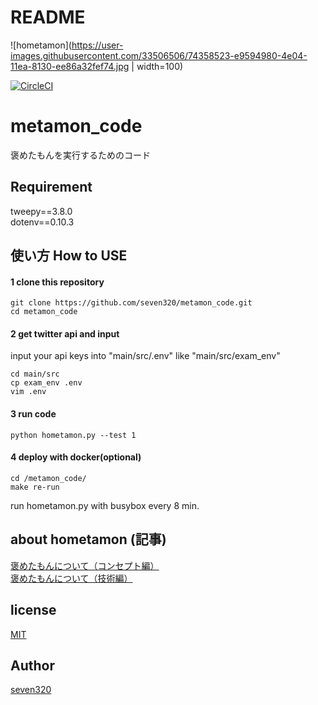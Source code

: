 # README
![hometamon](https://user-images.githubusercontent.com/33506506/74358523-e9594980-4e04-11ea-8130-ee86a32fef74.jpg | width=100)


[![CircleCI](https://circleci.com/gh/seven320/metamon_code.svg?style=svg)](https://circleci.com/gh/seven320/metamon_code)

# metamon_code
褒めたもんを実行するためのコード

## Requirement
tweepy==3.8.0  
dotenv==0.10.3

## 使い方 How to USE

#### 1 clone this repository
~~~
git clone https://github.com/seven320/metamon_code.git
cd metamon_code
~~~
#### 2 get twitter api and input 

input your api keys into "main/src/.env" like "main/src/exam_env"

~~~
cd main/src
cp exam_env .env
vim .env
~~~

#### 3 run code
~~~
python hometamon.py --test 1
~~~
#### 4 deploy with docker(optional)
~~~
cd /metamon_code/
make re-run
~~~
run hometamon.py with busybox every 8 min.

## about hometamon (記事)
[褒めたもんについて（コンセプト編）](https://denden-seven.hatenablog.com/entry/2019/01/09/131220)  
[褒めたもんについて（技術編）](https://denden-seven.hatenablog.com/entry/2019/01/09/130437)  

## license
[MIT](LICENSE)

## Author
[seven320](https://github.com/seven320)
